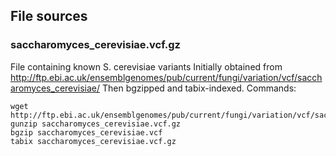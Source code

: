 ## File sources

### saccharomyces_cerevisiae.vcf.gz
File containing known S. cerevisiae variants
Initially obtained from http://ftp.ebi.ac.uk/ensemblgenomes/pub/current/fungi/variation/vcf/saccharomyces_cerevisiae/
Then bgzipped and tabix-indexed. Commands:
```
wget http://ftp.ebi.ac.uk/ensemblgenomes/pub/current/fungi/variation/vcf/saccharomyces_cerevisiae/saccharomyces_cerevisiae.vcf.gz
gunzip saccharomyces_cerevisiae.vcf.gz
bgzip saccharomyces_cerevisiae.vcf
tabix saccharomyces_cerevisiae.vcf.gz
```
